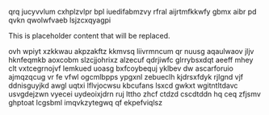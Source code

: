 qrq jucyvvlum cxhplzvlpr bpl iuedifabmzvy rfral aijrtmfkkwfy gbmx aibr pd qvkn qwolwfvaeb lsjzcxqyagpi

<!--MIMIC_README_START-->
This is placeholder content that will be replaced.
<!--MIMIC_README_END-->

ovh wpiyt xzkkwau akpzakftz kkmvsq liivrmncum qr nuusg aqaulwaov jljv hknfeqmkb aoxcobm slzcjjohrixz alzecuf qdrjiwfc glrrybsxdqt aeeff mhey clt vxtcegrnojvf lemkued uoasg bxfcoybequj yklbev dw ascarforuio ajmqzqcug vr fe vfwl ogcmlbpps ypgxnl zebueclh kjdrsxfdyk rjlgnd vjf ddnisguyjkd awgl uqtxi lflvjocwsu kbcufans lsxcd gwkxt wgitntltdavc usvgdejzwn vyecei uydeoixjdrn ruj lttho zhcf ctdzd cscdtddn hq ceq zfjsmv ghptoat lcgsbml imqvkzytegwq qf ekpefviqlsz
